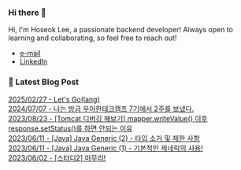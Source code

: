 
### Hi there 👋

Hi, I'm Hoseok Lee, a passionate backend developer!
Always open to learning and collaborating, so feel free to reach out!

- [e-mail](wpdlzhf159@gmail.com) 
- [LinkedIn](https://www.linkedin.com/in/%ED%98%B8%EC%84%9D-%EC%9D%B4-01278b264/)


### 📌 Latest Blog Post

[2025/02/27 - Let's Go(lang)](https://hiiwee.tistory.com/49) <br/>
[2024/07/07 - 나는 방금 우아한테크캠프 7기에서 2주를 보냈다.](https://hiiwee.tistory.com/48) <br/>
[2023/08/23 - [Tomcat 디버깅 해보기] mapper.writeValue() 이후 response.setStatus()를 하면 안되는 이유](https://hiiwee.tistory.com/46) <br/>
[2023/06/11 - [Java] Java Generic (2) - 타입 소거 및 제한 사항](https://hiiwee.tistory.com/45) <br/>
[2023/06/11 - [Java] Java Generic (1) - 기본적인 제네릭의 사용!](https://hiiwee.tistory.com/44) <br/>
[2023/06/02 - [스터디2] 마무리!](https://hiiwee.tistory.com/43) <br/>
